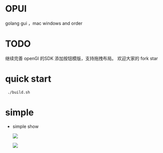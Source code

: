 # OPUI
 golang gui ，mac  windows and order

# TODO 
 继续完善 openGl 的SDK
 添加按钮模版，支持拖拽布局。
 欢迎大家的 fork star 
 
 
 # quick start
 
 
 ```bash
  ./build.sh
 ```


 # simple 

  * simple show 

    ![](http://zmatsh.b0.upaiyun.com/OPUI.png)


    ![](http://zmatsh.b0.upaiyun.com/OPUI_1.png)
